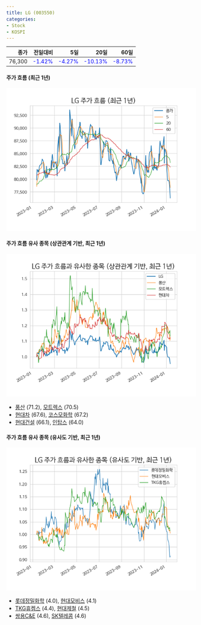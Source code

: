 ```yaml
---
title: LG (003550)
categories:
- Stock
- KOSPI
---
```


|종가|전일대비|5일|20일|60일|
|---:|-------:|--:|---:|---:|
|76,300|<span style="color: blue">-1.42%</span>|<span style="color: blue">-4.27%</span>|<span style="color: blue">-10.13%</span>|<span style="color: blue">-8.73%</span>|

<!-- more -->

#### 주가 흐름 (최근 1년)
![003550](/assets/images/stock/003550.png)


#### 주가 흐름 유사 종목 (상관관계 기반, 최근 1년)
![003550](/assets/images/stock/003550_corr.png)
- [풍산](/103140/) (71.2), [모트렉스](/118990/) (70.5)
- [현대차](/005380/) (67.6), [코스모화학](/005420/) (67.2)
- [현대건설](/000720/) (66.1), [인탑스](/049070/) (64.0)


#### 주가 흐름 유사 종목 (유사도 기반, 최근 1년)
![003550](/assets/images/stock/003550_sim.png)
- [롯데정밀화학](/004000/) (4.0), [현대모비스](/012330/) (4.1)
- [TKG휴켐스](/069260/) (4.4), [현대제철](/004020/) (4.5)
- [쌍용C&E](/003410/) (4.6), [SK텔레콤](/017670/) (4.6)
